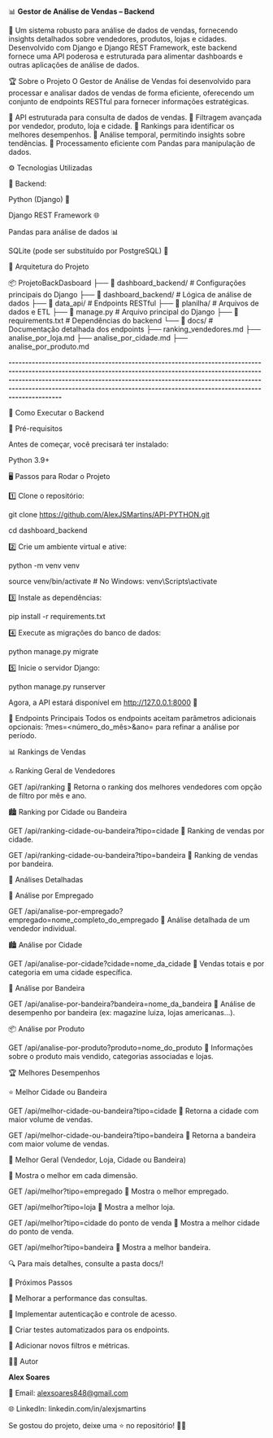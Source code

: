 📊 **Gestor de Análise de Vendas – Backend**


🚀 Um sistema robusto para análise de dados de vendas, fornecendo insights detalhados sobre vendedores, produtos, lojas e cidades. Desenvolvido com Django e Django REST Framework, este backend fornece uma API poderosa e estruturada para alimentar dashboards e outras aplicações de análise de dados.


🏆 Sobre o Projeto
O Gestor de Análise de Vendas foi desenvolvido para processar e analisar dados de vendas de forma eficiente, oferecendo um conjunto de endpoints RESTful para fornecer informações estratégicas.

🔹 API estruturada para consulta de dados de vendas.
🔹 Filtragem avançada por vendedor, produto, loja e cidade.
🔹 Rankings para identificar os melhores desempenhos.
🔹 Análise temporal, permitindo insights sobre tendências.
🔹 Processamento eficiente com Pandas para manipulação de dados.

⚙️ Tecnologias Utilizadas

📌 Backend:

Python (Django) 🐍

Django REST Framework 🌐

Pandas para análise de dados 📊

SQLite (pode ser substituído por PostgreSQL) 💾


📂 Arquitetura do Projeto

📦 ProjetoBackDasboard
├── 📂 dashboard_backend/        # Configurações principais do Django
├── 📂 dashboard_backend/        # Lógica de análise de dados
├── 📂 data_api/                 # Endpoints RESTful
├── 📂 planilha/                 # Arquivos de dados e ETL
├── 📄 manage.py                 # Arquivo principal do Django
├── 📄 requirements.txt          # Dependências do backend
└── 📂 docs/                     # Documentação detalhada dos endpoints
    ├── ranking_vendedores.md
    ├── analise_por_loja.md
    ├── analise_por_cidade.md
    ├── analise_por_produto.md

**--------------------------------------------------------------------------------------------------------------------------------------------------------------------------------------------------------------------------------------------------------------------------------------------------------------------------------**


🚀 Como Executar o Backend

🔧 Pré-requisitos

Antes de começar, você precisará ter instalado:

Python 3.9+

🖥 Passos para Rodar o Projeto

1️⃣ Clone o repositório:

git clone https://github.com/AlexJSMartins/API-PYTHON.git

cd dashboard_backend

2️⃣ Crie um ambiente virtual e ative:

python -m venv venv

source venv/bin/activate  # No Windows: venv\Scripts\activate

3️⃣ Instale as dependências:

pip install -r requirements.txt

4️⃣ Execute as migrações do banco de dados:

python manage.py migrate

5️⃣ Inicie o servidor Django:

python manage.py runserver

Agora, a API estará disponível em http://127.0.0.1:8000 🚀

🔗 Endpoints Principais
Todos os endpoints aceitam parâmetros adicionais opcionais:
?mes=<número_do_mês>&ano=<ano> para refinar a análise por período.

📊 Rankings de Vendas

🔝 Ranking Geral de Vendedores

GET /api/ranking          📌 Retorna o ranking dos melhores vendedores com opção de filtro por mês e ano.



🏙 Ranking por Cidade ou Bandeira

GET /api/ranking-cidade-ou-bandeira?tipo=cidade        📌 Ranking de vendas por cidade.

GET /api/ranking-cidade-ou-bandeira?tipo=bandeira       📌 Ranking de vendas por bandeira.



🏪 Análises Detalhadas

🧍 Análise por Empregado

GET /api/analise-por-empregado?empregado=nome_completo_do_empregado     📌 Análise detalhada de um vendedor individual.




🏙 Análise por Cidade

GET /api/analise-por-cidade?cidade=nome_da_cidade         📌 Vendas totais e por categoria em uma cidade específica.



🏬 Análise por Bandeira

GET /api/analise-por-bandeira?bandeira=nome_da_bandeira        📌 Análise de desempenho por bandeira (ex: magazine luiza, lojas americanas...).



📦 Análise por Produto

GET /api/analise-por-produto?produto=nome_do_produto        📌 Informações sobre o produto mais vendido, categorias associadas e lojas.



🏆 Melhores Desempenhos


⭐ Melhor Cidade ou Bandeira

GET /api/melhor-cidade-ou-bandeira?tipo=cidade        📌 Retorna a cidade com maior volume de vendas.

GET /api/melhor-cidade-ou-bandeira?tipo=bandeira      📌 Retorna a bandeira com maior volume de vendas.



🥇 Melhor Geral (Vendedor, Loja, Cidade ou Bandeira)

📌 Mostra o melhor em cada dimensão.

GET /api/melhor?tipo=empregado    📌 Mostra o melhor empregado.

GET /api/melhor?tipo=loja        📌 Mostra a melhor loja.

GET /api/melhor?tipo=cidade do ponto de venda       📌 Mostra a melhor cidade do ponto de venda.

GET /api/melhor?tipo=bandeira            📌 Mostra a melhor bandeira.



🔍 Para mais detalhes, consulte a pasta docs/!


📌 Próximos Passos

🔹 Melhorar a performance das consultas.

🔹 Implementar autenticação e controle de acesso.

🔹 Criar testes automatizados para os endpoints.

🔹 Adicionar novos filtros e métricas.


👨‍💻 Autor

**Alex Soares**

📧 Email: alexsoares848@gmail.com

🌐 LinkedIn: linkedin.com/in/alexjsmartins

Se gostou do projeto, deixe uma ⭐ no repositório! 🚀🔥
